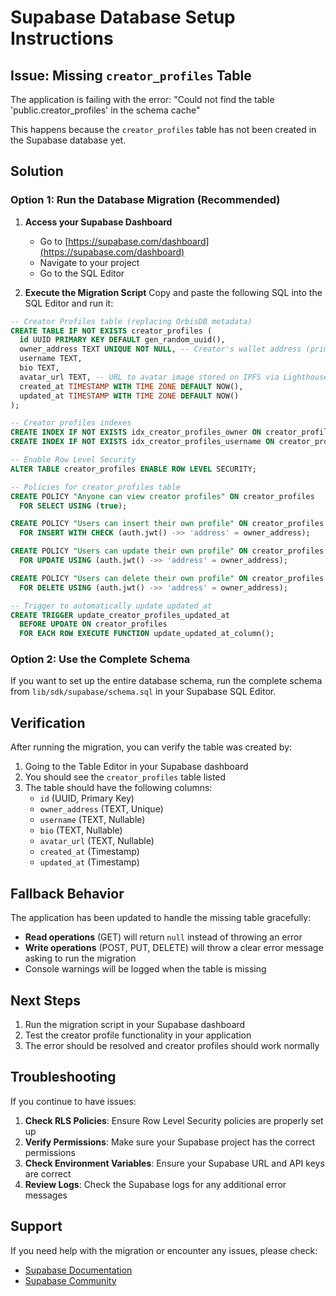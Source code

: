 # Supabase Database Setup Instructions

## Issue: Missing `creator_profiles` Table

The application is failing with the error: "Could not find the table 'public.creator_profiles' in the schema cache"

This happens because the `creator_profiles` table has not been created in the Supabase database yet.

## Solution

### Option 1: Run the Database Migration (Recommended)

1. **Access your Supabase Dashboard**
   - Go to [https://supabase.com/dashboard](https://supabase.com/dashboard)
   - Navigate to your project
   - Go to the SQL Editor

2. **Execute the Migration Script**
   Copy and paste the following SQL into the SQL Editor and run it:

```sql
-- Creator Profiles table (replacing OrbisDB metadata)
CREATE TABLE IF NOT EXISTS creator_profiles (
  id UUID PRIMARY KEY DEFAULT gen_random_uuid(),
  owner_address TEXT UNIQUE NOT NULL, -- Creator's wallet address (primary key)
  username TEXT,
  bio TEXT,
  avatar_url TEXT, -- URL to avatar image stored on IPFS via Lighthouse
  created_at TIMESTAMP WITH TIME ZONE DEFAULT NOW(),
  updated_at TIMESTAMP WITH TIME ZONE DEFAULT NOW()
);

-- Creator profiles indexes
CREATE INDEX IF NOT EXISTS idx_creator_profiles_owner ON creator_profiles(owner_address);
CREATE INDEX IF NOT EXISTS idx_creator_profiles_username ON creator_profiles(username);

-- Enable Row Level Security
ALTER TABLE creator_profiles ENABLE ROW LEVEL SECURITY;

-- Policies for creator_profiles table
CREATE POLICY "Anyone can view creator profiles" ON creator_profiles
  FOR SELECT USING (true);

CREATE POLICY "Users can insert their own profile" ON creator_profiles
  FOR INSERT WITH CHECK (auth.jwt() ->> 'address' = owner_address);

CREATE POLICY "Users can update their own profile" ON creator_profiles
  FOR UPDATE USING (auth.jwt() ->> 'address' = owner_address);

CREATE POLICY "Users can delete their own profile" ON creator_profiles
  FOR DELETE USING (auth.jwt() ->> 'address' = owner_address);

-- Trigger to automatically update updated_at
CREATE TRIGGER update_creator_profiles_updated_at 
  BEFORE UPDATE ON creator_profiles 
  FOR EACH ROW EXECUTE FUNCTION update_updated_at_column();
```

### Option 2: Use the Complete Schema

If you want to set up the entire database schema, run the complete schema from `lib/sdk/supabase/schema.sql` in your Supabase SQL Editor.

## Verification

After running the migration, you can verify the table was created by:

1. Going to the Table Editor in your Supabase dashboard
2. You should see the `creator_profiles` table listed
3. The table should have the following columns:
   - `id` (UUID, Primary Key)
   - `owner_address` (TEXT, Unique)
   - `username` (TEXT, Nullable)
   - `bio` (TEXT, Nullable)
   - `avatar_url` (TEXT, Nullable)
   - `created_at` (Timestamp)
   - `updated_at` (Timestamp)

## Fallback Behavior

The application has been updated to handle the missing table gracefully:

- **Read operations** (GET) will return `null` instead of throwing an error
- **Write operations** (POST, PUT, DELETE) will throw a clear error message asking to run the migration
- Console warnings will be logged when the table is missing

## Next Steps

1. Run the migration script in your Supabase dashboard
2. Test the creator profile functionality in your application
3. The error should be resolved and creator profiles should work normally

## Troubleshooting

If you continue to have issues:

1. **Check RLS Policies**: Ensure Row Level Security policies are properly set up
2. **Verify Permissions**: Make sure your Supabase project has the correct permissions
3. **Check Environment Variables**: Ensure your Supabase URL and API keys are correct
4. **Review Logs**: Check the Supabase logs for any additional error messages

## Support

If you need help with the migration or encounter any issues, please check:
- [Supabase Documentation](https://supabase.com/docs)
- [Supabase Community](https://github.com/supabase/supabase/discussions)
